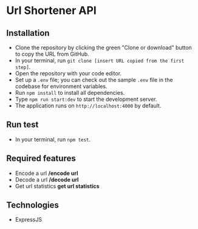 # Url Shortener API

## Installation

- Clone the repository by clicking the green "Clone or download" button to copy the URL from GitHub.
- In your terminal, run `git clone [insert URL copied from the first step]`.
- Open the repository with your code editor.
- Set up a `.env` file; you can check out the sample `.env` file in the codebase for environment variables.
- Run `npm install` to install all dependencies.
- Type `npm run start:dev` to start the development server.
- The application runs on `http://localhost:4000` by default.

## Run test

- In your terminal, run `npm test`.

## Required features

- Encode a url **/encode url**
- Decode a url **/decode url**
- Get url statistics **get url statistics**

## Technologies

- ExpressJS
